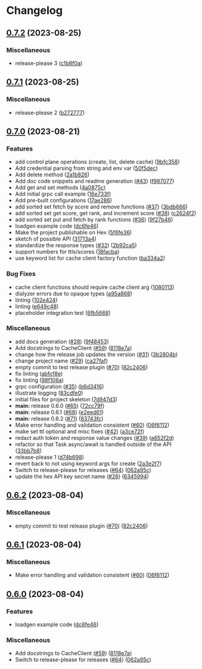 # Changelog

## [0.7.2](https://github.com/nand4011/client-sdk-elixir/compare/v0.7.1...v0.7.2) (2023-08-25)


### Miscellaneous

* release-please 3 ([c1b8f0a](https://github.com/nand4011/client-sdk-elixir/commit/c1b8f0a5a0b8cb2a09d66bfc689d8d0927c5a39d))

## [0.7.1](https://github.com/nand4011/client-sdk-elixir/compare/v0.7.0...v0.7.1) (2023-08-25)


### Miscellaneous

* release-please 2 ([b272777](https://github.com/nand4011/client-sdk-elixir/commit/b272777589f3fdbf9fed9d815dbb23313d8c98bb))

## [0.7.0](https://github.com/nand4011/client-sdk-elixir/compare/v0.6.2...v0.7.0) (2023-08-21)


### Features

* add control plane operations (create, list, delete cache) ([9bfc358](https://github.com/nand4011/client-sdk-elixir/commit/9bfc3580d02136d9ed34eaa3fcd296597de01182))
* Add credential parsing from string and env var ([50f5dec](https://github.com/nand4011/client-sdk-elixir/commit/50f5dec7359d99ba15e31cf130b2b66916daaf29))
* Add delete method ([2a1b826](https://github.com/nand4011/client-sdk-elixir/commit/2a1b8261816328ded777b9cedd1148ab6c0cc173))
* Add doc code snippets and readme generation ([#43](https://github.com/nand4011/client-sdk-elixir/issues/43)) ([f987077](https://github.com/nand4011/client-sdk-elixir/commit/f9870774c53ca618842e202aaf831fd2a692733d))
* Add get and set methods ([4a0875c](https://github.com/nand4011/client-sdk-elixir/commit/4a0875ce684b272392bdc12736b5f85d812d6fb7))
* Add initial grpc call example ([16e733f](https://github.com/nand4011/client-sdk-elixir/commit/16e733fe64eb632ad64ed5b1cc85c372b51090ca))
* Add pre-built configurations ([17ae286](https://github.com/nand4011/client-sdk-elixir/commit/17ae286a11a0028e5af9ff5a16b6b2c8dbd6ad4e))
* add sorted set fetch by score and remove functions ([#37](https://github.com/nand4011/client-sdk-elixir/issues/37)) ([3bdb666](https://github.com/nand4011/client-sdk-elixir/commit/3bdb6664feedf7cdbe4972bbb418db217cde63ad))
* add sorted set get score, get rank, and increment score ([#38](https://github.com/nand4011/client-sdk-elixir/issues/38)) ([c2624f2](https://github.com/nand4011/client-sdk-elixir/commit/c2624f26edff279cb26c5de80225c7c9719a0d56))
* add sorted set put and fetch by rank functions ([#36](https://github.com/nand4011/client-sdk-elixir/issues/36)) ([9f27b46](https://github.com/nand4011/client-sdk-elixir/commit/9f27b46edc766482b0fbc81620a3663e967acce4))
* loadgen example code ([dc6fe46](https://github.com/nand4011/client-sdk-elixir/commit/dc6fe467c293b0e31800cedf0f735a2e2113c1bb))
* Make the project publishable on Hex ([5f6fe36](https://github.com/nand4011/client-sdk-elixir/commit/5f6fe36b356a001698b1a046db42229df43b76c1))
* sketch of possible API ([31713a4](https://github.com/nand4011/client-sdk-elixir/commit/31713a43ea03355d7dbdb88f7b1aa19829912a0b))
* standardize the response types ([#32](https://github.com/nand4011/client-sdk-elixir/issues/32)) ([2b92ca5](https://github.com/nand4011/client-sdk-elixir/commit/2b92ca53d417d7cca3e3f33675be9a548c217d68))
* support numbers for ttls/scores ([18facba](https://github.com/nand4011/client-sdk-elixir/commit/18facba9b8ce8e57f7a98efc8cee4c2099d00b2b))
* use keyword list for cache client factory function ([ba334a2](https://github.com/nand4011/client-sdk-elixir/commit/ba334a227ae01d198f622f4628136a10c417c74b))


### Bug Fixes

* cache client functions should require cache client arg ([1080113](https://github.com/nand4011/client-sdk-elixir/commit/1080113bf6b2fa26329772855a24a09493f4f1c6))
* dialyzer errors due to opaque types ([a95a868](https://github.com/nand4011/client-sdk-elixir/commit/a95a868e94f61919805ab82bb08073dea83c1161))
* linting ([102e424](https://github.com/nand4011/client-sdk-elixir/commit/102e42429d6497b5ce8d92bf662702c94c8dbaa1))
* linting ([e649c48](https://github.com/nand4011/client-sdk-elixir/commit/e649c481c9dbef5e10da3e9b0d512e52ea186cfe))
* placeholder integration test ([6fb5668](https://github.com/nand4011/client-sdk-elixir/commit/6fb5668ff30f1bc407c1f45c7c1d9e8a25c631d4))


### Miscellaneous

* add docs generation ([#28](https://github.com/nand4011/client-sdk-elixir/issues/28)) ([9f48453](https://github.com/nand4011/client-sdk-elixir/commit/9f48453e1efd2bc27acfec3fdd0980f8b5af6dd4))
* Add docstrings to CacheClient ([#59](https://github.com/nand4011/client-sdk-elixir/issues/59)) ([8118e7a](https://github.com/nand4011/client-sdk-elixir/commit/8118e7a6316bb561cd2b6de978cda7ba019b5827))
* change how the release job updates the version ([#31](https://github.com/nand4011/client-sdk-elixir/issues/31)) ([3b2804b](https://github.com/nand4011/client-sdk-elixir/commit/3b2804b446fee4558e1cd2d039dd2402d77c0115))
* change project name ([#29](https://github.com/nand4011/client-sdk-elixir/issues/29)) ([ca27faf](https://github.com/nand4011/client-sdk-elixir/commit/ca27faf62b2606c0b93de2f526c019106fb3e64c))
* empty commit to test release plugin ([#70](https://github.com/nand4011/client-sdk-elixir/issues/70)) ([82c2406](https://github.com/nand4011/client-sdk-elixir/commit/82c24062ffb2bd4e63da6c05e24f677ea4750a6b))
* fix linting ([abfcf8e](https://github.com/nand4011/client-sdk-elixir/commit/abfcf8e35534e9658e23ea89c616ea14fe0b80a6))
* fix linting ([98f106a](https://github.com/nand4011/client-sdk-elixir/commit/98f106ac73cf90179a4d340071cd038bc5dbeead))
* grpc configuration ([#35](https://github.com/nand4011/client-sdk-elixir/issues/35)) ([b6d3416](https://github.com/nand4011/client-sdk-elixir/commit/b6d3416647e97177458c0c52cf4faf72926ac70c))
* illustrate logging ([83cdfe0](https://github.com/nand4011/client-sdk-elixir/commit/83cdfe027a6c5eef00cbebd852e2721fc6e73c6a))
* initial files for project skeleton ([7d947d3](https://github.com/nand4011/client-sdk-elixir/commit/7d947d3334a708926544966dacdde2de0e76a3ef))
* **main:** release 0.6.0 ([#65](https://github.com/nand4011/client-sdk-elixir/issues/65)) ([72cc79f](https://github.com/nand4011/client-sdk-elixir/commit/72cc79f6f103b5c64c52240073adc6be8d49672d))
* **main:** release 0.6.1 ([#68](https://github.com/nand4011/client-sdk-elixir/issues/68)) ([e2eed61](https://github.com/nand4011/client-sdk-elixir/commit/e2eed618125c39df556dcaa43791d711b5f815ad))
* **main:** release 0.6.2 ([#71](https://github.com/nand4011/client-sdk-elixir/issues/71)) ([83743fc](https://github.com/nand4011/client-sdk-elixir/commit/83743fc6dce134782259586ea1a45ac26c801f4c))
* Make error handling and validation consistent ([#60](https://github.com/nand4011/client-sdk-elixir/issues/60)) ([06f6112](https://github.com/nand4011/client-sdk-elixir/commit/06f6112de4225542570c95d85b88a557b7359182))
* make set ttl optional and misc fixes ([#42](https://github.com/nand4011/client-sdk-elixir/issues/42)) ([a3ce72f](https://github.com/nand4011/client-sdk-elixir/commit/a3ce72ff2a82884f4eb000b6664d9dbd80f796f7))
* redact auth token and response value changes ([#39](https://github.com/nand4011/client-sdk-elixir/issues/39)) ([a652f2d](https://github.com/nand4011/client-sdk-elixir/commit/a652f2d53ea27006ad8c807e774cd132fef6f873))
* refactor so that Task async/await is handled outside of the API ([33bb7b8](https://github.com/nand4011/client-sdk-elixir/commit/33bb7b8478020aa03321b69e001f2728df185710))
* release-please 1 ([d74b698](https://github.com/nand4011/client-sdk-elixir/commit/d74b698a924d4bd5a034d8d99175490d6dea8707))
* revert back to not using keyword args for create ([2a3e2f7](https://github.com/nand4011/client-sdk-elixir/commit/2a3e2f73af4e75b6d7709d863038c5d861145ecb))
* Switch to release-please for releases ([#64](https://github.com/nand4011/client-sdk-elixir/issues/64)) ([062a95c](https://github.com/nand4011/client-sdk-elixir/commit/062a95c1edf88d77a852d3fa839d8a98794302ed))
* update the hex API key secret name ([#26](https://github.com/nand4011/client-sdk-elixir/issues/26)) ([6345994](https://github.com/nand4011/client-sdk-elixir/commit/634599411b151dd8d2d8db29ca0ee1f02d07d79c))

## [0.6.2](https://github.com/momentohq/client-sdk-elixir/compare/v0.6.1...v0.6.2) (2023-08-04)


### Miscellaneous

* empty commit to test release plugin ([#70](https://github.com/momentohq/client-sdk-elixir/issues/70)) ([82c2406](https://github.com/momentohq/client-sdk-elixir/commit/82c24062ffb2bd4e63da6c05e24f677ea4750a6b))

## [0.6.1](https://github.com/momentohq/client-sdk-elixir/compare/v0.6.0...v0.6.1) (2023-08-04)


### Miscellaneous

* Make error handling and validation consistent ([#60](https://github.com/momentohq/client-sdk-elixir/issues/60)) ([06f6112](https://github.com/momentohq/client-sdk-elixir/commit/06f6112de4225542570c95d85b88a557b7359182))

## [0.6.0](https://github.com/momentohq/client-sdk-elixir/compare/v0.5.0...v0.6.0) (2023-08-04)


### Features

* loadgen example code ([dc6fe46](https://github.com/momentohq/client-sdk-elixir/commit/dc6fe467c293b0e31800cedf0f735a2e2113c1bb))


### Miscellaneous

* Add docstrings to CacheClient ([#59](https://github.com/momentohq/client-sdk-elixir/issues/59)) ([8118e7a](https://github.com/momentohq/client-sdk-elixir/commit/8118e7a6316bb561cd2b6de978cda7ba019b5827))
* Switch to release-please for releases ([#64](https://github.com/momentohq/client-sdk-elixir/issues/64)) ([062a95c](https://github.com/momentohq/client-sdk-elixir/commit/062a95c1edf88d77a852d3fa839d8a98794302ed))
